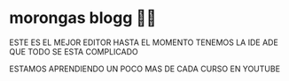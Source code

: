 # morongas blogg 💚💚

ESTE ES EL MEJOR EDITOR HASTA EL MOMENTO TENEMOS LA IDE ADE QUE TODO SE ESTA COMPLICADO

ESTAMOS APRENDIENDO UN POCO MAS DE CADA CURSO EN YOUTUBE


